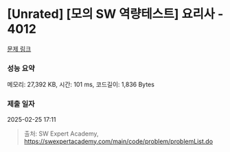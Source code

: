 # [Unrated] [모의 SW 역량테스트] 요리사 - 4012 

[문제 링크](https://swexpertacademy.com/main/code/problem/problemDetail.do?contestProbId=AWIeUtVakTMDFAVH) 

### 성능 요약

메모리: 27,392 KB, 시간: 101 ms, 코드길이: 1,836 Bytes

### 제출 일자

2025-02-25 17:11



> 출처: SW Expert Academy, https://swexpertacademy.com/main/code/problem/problemList.do